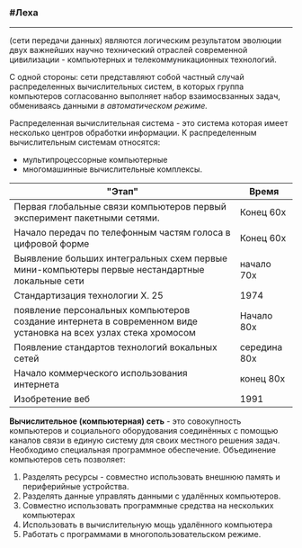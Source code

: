 ### #Леха
---
(сети передачи данных)
являются логическим результатом эволюции двух важнейших научно технический  отраслей современной цивилизации  - компьютерных и телекоммуникационных технологий.

С одной стороны: сети представляют собой частный случай распределенных вычислительных систем, в которых группа компьютеров согласованно выполняет набор взаимосвзанных задач, обмениваясь данными *в автоматическом режиме.*

Распределенная вычислительная система - это система которая имеет несколько центров обработки информации.
К распределенным вычислительным системам относятся:
- мультипроцессорные компьютерные
- многомашинные вычислительные комплексы.


| "Этап"                                                                                                          | Время        |
| --------------------------------------------------------------------------------------------------------------- | ------------ |
| Первая глобальные связи компьютеров первый эксперимент пакетными сетями.                                        | Конец 60х    |
| Начало передач по телефонным частям голоса в цифровой форме                                                     | Конец 60х    |
| Выявление больших интегральных схем первые мини-компьютеры первые нестандартные локальные сети                  | начало 70х   |
| Стандартизация технологии X. 25                                                                                 | 1974         |
| появление персональных компьютеров создание интернета в современном виде установка на всех узлах стека хромосом | Начало 80х   |
| Появление стандартов технологий вокальных сетей                                                                 | середина 80х |
| Начало коммерческого использования интернета                                                                    | конец 80х    |
| Изобретение веб                                                                                                 | 1991         |

**Вычислительное (компьютерная) сеть** - это совокупность компьютеров и социального оборудования соединённых с помощью каналов связи в единую систему для своих местного решения задач. Необходимо специальная программное обеспечение.
Объединение компьютеров сеть позволяет:
1. Разделять ресурсы - совместно использовать внешнюю память и периферийные устройства.
2. Разделять данные управлять данными с удалённых компьютеров.
3. Совместно использовать программные средства на нескольких компьютерах
4. Использовать в вычислительную мощь удалённого компьютера
5. Работать с программами в многопользовательском режиме.
